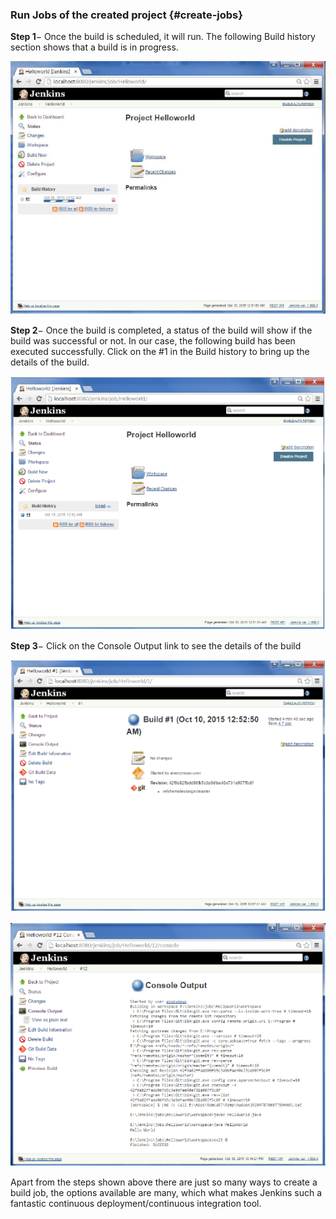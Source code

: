 ### Run Jobs of the created project {#create-jobs}

**Step 1**− Once the build is scheduled, it will run. The following Build history section shows that a build is in progress.

![](/assets/build_history.jpg)

**Step 2**− Once the build is completed, a status of the build will show if the build was successful or not. In our case, the following build has been executed successfully. Click on the \#1 in the Build history to bring up the details of the build.

![](/assets/details.jpg)

**Step 3**− Click on the Console Output link to see the details of the build

![](/assets/console_output1.jpg)

![](/assets/console_output2.jpg)



Apart from the steps shown above there are just so many ways to create a build job, the options available are many, which what makes Jenkins such a fantastic continuous deployment/continuous integration tool.

